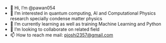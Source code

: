 - 👋 Hi, I’m @pawan054
- 👀 I’m interested in quantum computing, AI and Computational Physics research specially condense matter physics
- 🌱 I’m currently learning as well as training Machine Learning and Python
- 💞️ I’m looking to collaborate on related field
- 📫 How to reach me mail: pjoshi2357@gmail.com

<!---
pawan054/pawan054 is a ✨ special ✨ repository because its `README.md` (this file) appears on your GitHub profile.
You can click the Preview link to take a look at your changes.
--->
